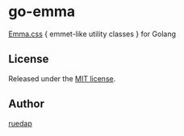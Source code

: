 # go-emma

[Emma.css](https://github.com/ruedap/emma.css) { emmet-like utility classes } for Golang


## License

Released under the [MIT license](http://ruedap.mit-license.org/2015).


## Author

[ruedap](https://github.com/ruedap)

